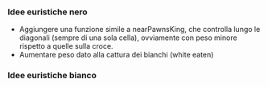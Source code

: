 ### Idee euristiche nero
- Aggiungere una funzione simile a nearPawnsKing, che controlla lungo le diagonali (sempre di una sola cella), ovviamente
con peso minore rispetto a quelle sulla croce.
- Aumentare peso dato alla cattura dei bianchi (white eaten)
### Idee euristiche bianco
